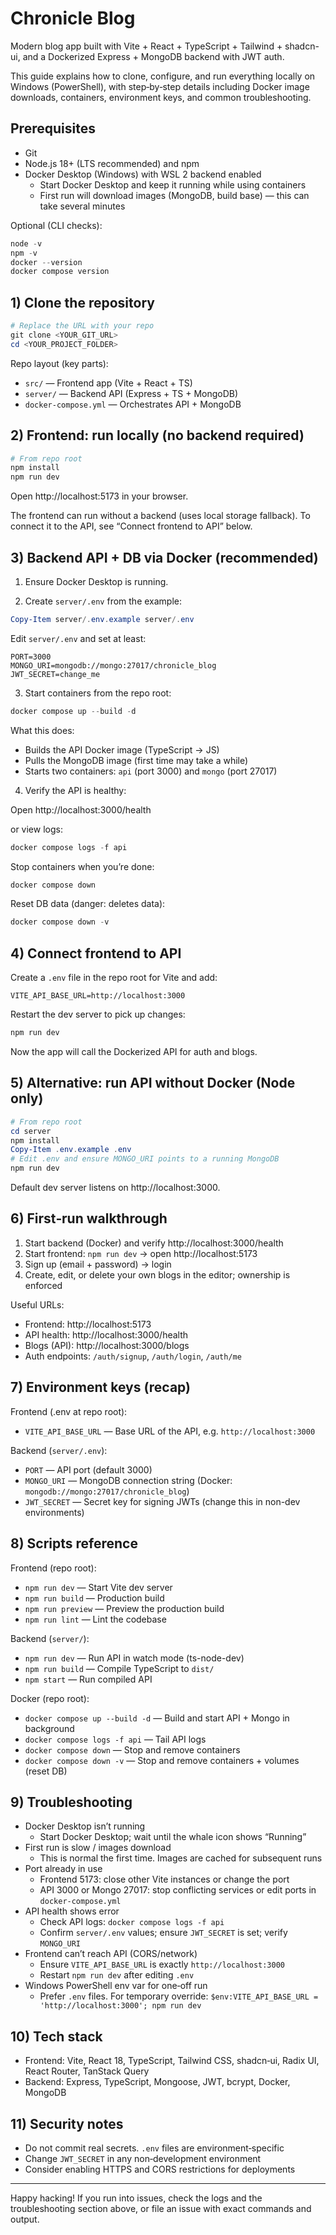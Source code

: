 # Chronicle Blog

Modern blog app built with Vite + React + TypeScript + Tailwind + shadcn-ui, and a Dockerized Express + MongoDB backend with JWT auth.

This guide explains how to clone, configure, and run everything locally on Windows (PowerShell), with step‑by‑step details including Docker image downloads, containers, environment keys, and common troubleshooting.

## Prerequisites

- Git
- Node.js 18+ (LTS recommended) and npm
- Docker Desktop (Windows) with WSL 2 backend enabled
  - Start Docker Desktop and keep it running while using containers
  - First run will download images (MongoDB, build base) — this can take several minutes

Optional (CLI checks):

```powershell
node -v
npm -v
docker --version
docker compose version
```

## 1) Clone the repository

```powershell
# Replace the URL with your repo
git clone <YOUR_GIT_URL>
cd <YOUR_PROJECT_FOLDER>
```

Repo layout (key parts):

- `src/` — Frontend app (Vite + React + TS)
- `server/` — Backend API (Express + TS + MongoDB)
- `docker-compose.yml` — Orchestrates API + MongoDB

## 2) Frontend: run locally (no backend required)

```powershell
# From repo root
npm install
npm run dev
```

Open http://localhost:5173 in your browser.

The frontend can run without a backend (uses local storage fallback). To connect it to the API, see “Connect frontend to API” below.

## 3) Backend API + DB via Docker (recommended)

1. Ensure Docker Desktop is running.

2. Create `server/.env` from the example:

```powershell
Copy-Item server/.env.example server/.env
```

Edit `server/.env` and set at least:

```env
PORT=3000
MONGO_URI=mongodb://mongo:27017/chronicle_blog
JWT_SECRET=change_me
```

3. Start containers from the repo root:

```powershell
docker compose up --build -d
```

What this does:

- Builds the API Docker image (TypeScript → JS)
- Pulls the MongoDB image (first time may take a while)
- Starts two containers: `api` (port 3000) and `mongo` (port 27017)

4. Verify the API is healthy:

Open http://localhost:3000/health

or view logs:

```powershell
docker compose logs -f api
```

Stop containers when you’re done:

```powershell
docker compose down
```

Reset DB data (danger: deletes data):

```powershell
docker compose down -v
```

## 4) Connect frontend to API

Create a `.env` file in the repo root for Vite and add:

```env
VITE_API_BASE_URL=http://localhost:3000
```

Restart the dev server to pick up changes:

```powershell
npm run dev
```

Now the app will call the Dockerized API for auth and blogs.

## 5) Alternative: run API without Docker (Node only)

```powershell
# From repo root
cd server
npm install
Copy-Item .env.example .env
# Edit .env and ensure MONGO_URI points to a running MongoDB
npm run dev
```

Default dev server listens on http://localhost:3000.

## 6) First‑run walkthrough

1. Start backend (Docker) and verify http://localhost:3000/health
2. Start frontend: `npm run dev` → open http://localhost:5173
3. Sign up (email + password) → login
4. Create, edit, or delete your own blogs in the editor; ownership is enforced

Useful URLs:

- Frontend: http://localhost:5173
- API health: http://localhost:3000/health
- Blogs (API): http://localhost:3000/blogs
- Auth endpoints: `/auth/signup`, `/auth/login`, `/auth/me`

## 7) Environment keys (recap)

Frontend (.env at repo root):

- `VITE_API_BASE_URL` — Base URL of the API, e.g. `http://localhost:3000`

Backend (`server/.env`):

- `PORT` — API port (default 3000)
- `MONGO_URI` — MongoDB connection string (Docker: `mongodb://mongo:27017/chronicle_blog`)
- `JWT_SECRET` — Secret key for signing JWTs (change this in non-dev environments)

## 8) Scripts reference

Frontend (repo root):

- `npm run dev` — Start Vite dev server
- `npm run build` — Production build
- `npm run preview` — Preview the production build
- `npm run lint` — Lint the codebase

Backend (`server/`):

- `npm run dev` — Run API in watch mode (ts-node-dev)
- `npm run build` — Compile TypeScript to `dist/`
- `npm start` — Run compiled API

Docker (repo root):

- `docker compose up --build -d` — Build and start API + Mongo in background
- `docker compose logs -f api` — Tail API logs
- `docker compose down` — Stop and remove containers
- `docker compose down -v` — Stop and remove containers + volumes (reset DB)

## 9) Troubleshooting

- Docker Desktop isn’t running
  - Start Docker Desktop; wait until the whale icon shows “Running”
- First run is slow / images download
  - This is normal the first time. Images are cached for subsequent runs
- Port already in use
  - Frontend 5173: close other Vite instances or change the port
  - API 3000 or Mongo 27017: stop conflicting services or edit ports in `docker-compose.yml`
- API health shows error
  - Check API logs: `docker compose logs -f api`
  - Confirm `server/.env` values; ensure `JWT_SECRET` is set; verify `MONGO_URI`
- Frontend can’t reach API (CORS/network)
  - Ensure `VITE_API_BASE_URL` is exactly `http://localhost:3000`
  - Restart `npm run dev` after editing `.env`
- Windows PowerShell env var for one‑off run
  - Prefer `.env` files. For temporary override: `$env:VITE_API_BASE_URL = 'http://localhost:3000'; npm run dev`

## 10) Tech stack

- Frontend: Vite, React 18, TypeScript, Tailwind CSS, shadcn‑ui, Radix UI, React Router, TanStack Query
- Backend: Express, TypeScript, Mongoose, JWT, bcrypt, Docker, MongoDB

## 11) Security notes

- Do not commit real secrets. `.env` files are environment‑specific
- Change `JWT_SECRET` in any non‑development environment
- Consider enabling HTTPS and CORS restrictions for deployments

---

Happy hacking! If you run into issues, check the logs and the troubleshooting section above, or file an issue with exact commands and output.
